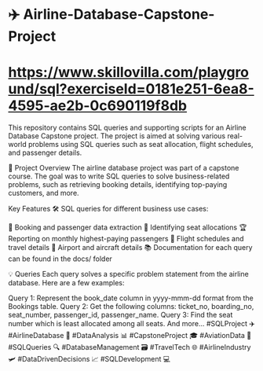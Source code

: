 # ✈️ Airline-Database-Capstone-Project
# https://www.skillovilla.com/playground/sql?exerciseId=0181e251-6ea8-4595-ae2b-0c690119f8db
This repository contains SQL queries and supporting scripts for an Airline Database Capstone project. The project is aimed at solving various real-world problems using SQL queries such as seat allocation, flight schedules, and passenger details.

📝 Project Overview
The airline database project was part of a capstone course. The goal was to write SQL queries to solve business-related problems, such as retrieving booking details, identifying top-paying customers, and more.

Key Features
🛠️ SQL queries for different business use cases:

📄 Booking and passenger data extraction
💺 Identifying seat allocations
🏆 Reporting on monthly highest-paying passengers
📅 Flight schedules and travel details
🛫 Airport and aircraft details
📚 Documentation for each query can be found in the docs/ folder

💡 Queries
Each query solves a specific problem statement from the airline database. Here are a few examples:

Query 1: Represent the book_date column in yyyy-mmm-dd format from the Bookings table.
Query 2: Get the following columns: ticket_no, boarding_no, seat_number, passenger_id, passenger_name.
Query 3: Find the seat number which is least allocated among all seats.
And more...
#SQLProject ✈️ #AirlineDatabase 💾 #DataAnalysis 📊 #CapstoneProject 🎓 #AviationData 🛫 #SQLQueries 🔍 #DatabaseManagement 🗃️ #TravelTech 🌐 #AirlineIndustry 🛩️ #DataDrivenDecisions 📈 #SQLDevelopment 💻
